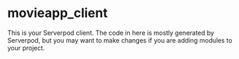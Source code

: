 # movieapp_client

This is your Serverpod client. The code in here is mostly generated by
Serverpod, but you may want to make changes if you are adding modules to your
project.
